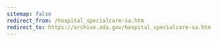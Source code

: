 ```yaml
---
sitemap: false 
redirect_from: /hospital_specialcare-sa.htm 
redirect_to: https://archive.ada.gov/hospital_specialcare-sa.htm 
---
```

